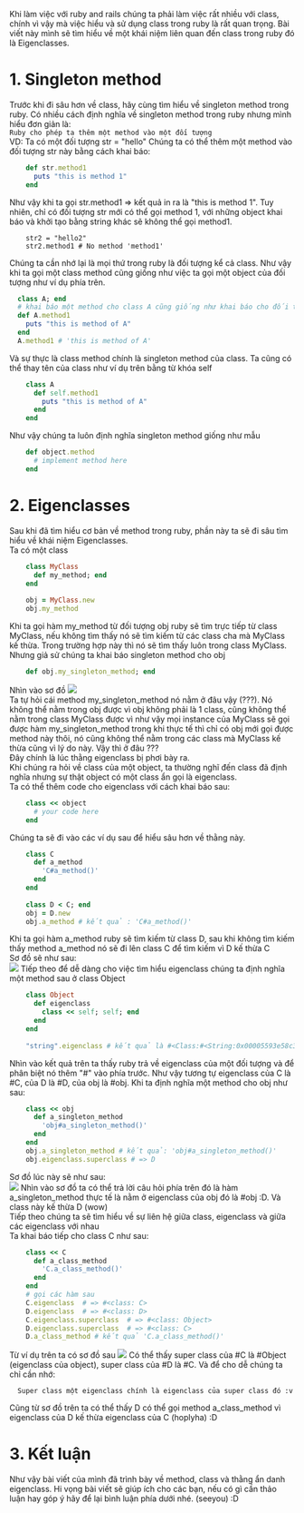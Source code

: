 Khi làm việc với ruby and rails chúng ta phải làm việc rất nhiều với class, chính vì vậy mà việc hiểu và sử dụng class trong ruby là rất quan trọng. Bài viết này mình sẽ tìm hiểu về một khái niệm liên quan đến class trong ruby đó là Eigenclasses.
# 1. Singleton method
Trước khi đi sâu hơn về class, hãy cùng tìm hiểu về singleton method trong ruby. Có nhiều cách định nghĩa về singleton method trong ruby nhưng mình hiểu đơn giản là: <br>
`Ruby cho phép ta thêm một method vào một đối tượng` <br>
VD: Ta có một đối tượng str = "hello"
Chúng ta có thể thêm một method vào đối tượng str này bằng cách khai báo: <br>
``` ruby
    def str.method1
      puts "this is method 1"
    end
```
Như vậy khi ta gọi str.method1 => kết quả in ra là "this is method 1". Tuy nhiên, chỉ có đối tượng str mới có thể gọi method 1, với những object khai báo và khởi tạo bằng string khác sẽ không thể gọi method1. <br>
```
    str2 = "hello2"
    str2.method1 # No method 'method1'
```

Chúng ta cần nhớ lại là mọi thứ trong ruby là đối tượng kể cả class. Như vậy khi ta gọi một class method cũng giống như việc ta gọi một object của đối tượng như ví dụ phía trên.
``` ruby
  class A; end
  # khai báo một method cho class A cũng giống như khai báo cho đối tượng
  def A.method1
    puts "this is method of A"
  end
  A.method1 # 'this is method of A'
```
Và sự thực là class method chính là singleton method của class. Ta cũng có thể thay tên của class như ví dụ trên bằng từ khóa self
```ruby
    class A
      def self.method1
        puts "this is method of A"
      end
    end
```
Như vậy chúng ta luôn định nghĩa singleton method giống như mẫu
```ruby
    def object.method
      # implement method here
    end
```
# 2. Eigenclasses
Sau khi đã tìm hiểu cơ bản về method trong ruby, phần này ta sẽ đi sâu tìm hiểu về khái niệm Eigenclasses. <br>
Ta có một class
``` ruby
    class MyClass
      def my_method; end
    end
    
    obj = MyClass.new
    obj.my_method
```
Khi ta gọi hàm my_method từ đối tượng obj ruby sẽ tìm trực tiếp từ class MyClass, nếu không tìm thấy nó sẽ tìm kiếm từ các class cha mà MyClass kế thừa. Trong trường hợp này thì nó sẽ tìm thấy luôn trong class MyClass.<br>
Nhưng giả sử chúng ta khai báo singleton method cho obj
```ruby
    def obj.my_singleton_method; end
```
Nhìn vào sơ đồ 
![](https://images.viblo.asia/e8abb247-51fd-40ed-a287-ba981ac61f22.png) <br>
Ta tự hỏi cái method my_singleton_method nó nằm ở đâu vậy (???). Nó không thể nằm trong obj được vì obj không phải là 1 class, cũng không thể nằm trong class MyClass được vì như vậy mọi instance của MyClass sẽ gọi được hàm my_singleton_method trong khi thực tế thì chỉ có obj mới gọi được method này thôi, nó cũng không thể nằm trong các class mà MyClass kế thừa cũng vì lý do này. Vậy thì ở đâu ??? <br>
Đây chính là lúc thằng eigenclass bị phơi bày ra. <br>
Khi chúng ra hỏi về class của một object, ta thường nghĩ đến class đã định nghĩa nhưng sự thật object có một class ẩn gọi là eigenclass. <br>
Ta có thể thêm code cho eigenclass với cách khai báo sau: <br>
```ruby
    class << object
      # your code here
    end
```
Chúng ta sẽ đi vào các ví dụ sau để hiểu sâu hơn về thằng này. <br>
``` ruby
    class C
      def a_method
        'C#a_method()'
      end
    end
    
    class D < C; end
    obj = D.new 
    obj.a_method # kết quả : 'C#a_method()'
```
Khi ta gọi hàm a_method ruby sẽ tìm kiếm từ class D, sau khi không tìm kiếm thấy method a_method nó sẽ đi lên class C để tìm kiếm vì D kế thừa C <br> Sơ đồ sẽ như sau: <br>
![](https://images.viblo.asia/b8827f7d-26ff-4f61-b706-2bb25aff28eb.png)
Tiếp theo để dễ dàng cho việc tìm hiểu eigenclass chúng ta định nghĩa một method sau ở class Object
``` ruby
    class Object
      def eigenclass
        class << self; self; end
      end
    end
    
    "string".eigenclass # kết quả là #<Class:#<String:0x00005593e58c3920>>
```
Nhìn vào kết quả trên ta thấy ruby trả về eigenclass của một đối tượng và để phân biệt nó thêm "#" vào phía trước. Như vậy tương tự eigenclass của C là #C, của D là #D, của obj là #obj.
Khi ta định nghĩa một method cho obj như sau:
```ruby
    class << obj
      def a_singleton_method
        'obj#a_singleton_method()'
      end
    end
    obj.a_singleton_method # kết quả: 'obj#a_singleton_method()'
    obj.eigenclass.superclass # => D
```
Sơ đồ lúc này sẽ như sau: <br>
![](https://images.viblo.asia/ff1b7036-f4e2-47a8-af19-a92e9bc928f6.png)
Nhìn vào sơ đồ ta có thể trả lời câu hỏi phía trên đó là hàm a_singleton_method thực tế là nằm ở eigenclass của obj đó là #obj :D. Và class này kế thừa D (wow) <br>
Tiếp theo chúng ta sẽ tìm hiểu về sự liên hệ giữa class, eigenclass và giữa các eigenclass với nhau <br>
Ta khai báo tiếp cho class C như sau: <br>
```ruby
    class << C
      def a_class_method
        'C.a_class_method()'
      end
    end
    # gọi các hàm sau
    C.eigenclass  # => #<class: C>
    D.eigenclass  # => #<class: D>
    C.eigenclass.superclass  # => #<class: Object>
    D.eigenclass.superclass  # => #<class: C>
    D.a_class_method # kết quả 'C.a_class_method()'
```
Từ ví dụ trên ta có sơ đồ sau
![](https://images.viblo.asia/1a6a77c5-d9f0-461e-9e0a-76d7f81c5d51.png)
Có thể thấy super class của #C là #Object (eigenclass của object), super class của #D là #C. Và để cho dễ chúng ta chỉ cần nhớ: <br>
```
  Super class một eigenclass chính là eigenclass của super class đó :v
```
Cũng từ sơ đồ trên ta có thể thấy D có thể gọi method a_class_method vì eigenclass của D kế thừa eigenclass của C (hoplyha) :D <br>
# 3. Kết luận
Như vậy bài viết của mình đã trình bày về method, class và thằng ẩn danh eigenclass. Hi vọng bài viết sẽ giúp ích cho các bạn, nếu có gì cần thảo luận hay góp ý hãy để lại bình luận phía dưới nhé. (seeyou) :D <br>